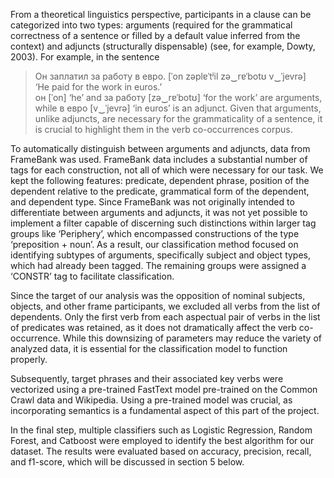 From a theoretical linguistics perspective, participants in a clause can be categorized into two types: arguments (required for the grammatical correctness of a sentence or filled by a default value inferred from the context) and adjuncts (structurally dispensable) (see, for example, Dowty, 2003). For example, in the sentence  
>Он заплатил за работу в евро. [ˈon zəplɐˈtʲil zə‿rɐˈbotʊ v‿ˈjevrə]  
>‘He paid for the work in euros.’  
он [ˈon] ‘he’ and за работу [zə‿rɐˈbotʊ] ‘for the work’ are arguments, while в евро [v‿ˈjevrə] ‘in euros’ is an adjunct. Given that arguments, unlike adjuncts, are necessary for the grammaticality of a sentence, it is crucial to highlight them in the verb co-occurrences corpus.

To automatically distinguish between arguments and adjuncts, data from FrameBank was used. FrameBank data includes a substantial number of tags for each construction, not all of which were necessary for our task. We kept the following features: predicate, dependent phrase, position of the dependent relative to the predicate, grammatical form of the dependent, and dependent type. Since FrameBank was not originally intended to differentiate between arguments and adjuncts, it was not yet possible to implement a filter capable of discerning such distinctions within larger tag groups like ‘Periphery’, which encompassed constructions of the type ‘preposition + noun’. As a result, our classification method focused on identifying subtypes of arguments, specifically subject and object types, which had already been tagged. The remaining groups were assigned a ‘CONSTR’ tag to facilitate classification.

Since the target of our analysis was the opposition of nominal subjects, objects, and other frame participants, we excluded all verbs from the list of dependents. Only the first verb from each aspectual pair of verbs in the list of predicates was retained, as it does not dramatically affect the verb co-occurrence. While this downsizing of parameters may reduce the variety of analyzed data, it is essential for the classification model to function properly.

Subsequently, target phrases and their associated key verbs were vectorized using a pre-trained FastText model pre-trained on the Common Crawl data and Wikipedia. Using a pre-trained model was crucial, as incorporating semantics is a fundamental aspect of this part of the project.

In the final step, multiple classifiers such as Logistic Regression, Random Forest, and Catboost were employed to identify the best algorithm for our dataset. The results were evaluated based on accuracy, precision, recall, and f1-score, which will be discussed in section 5 below. 
